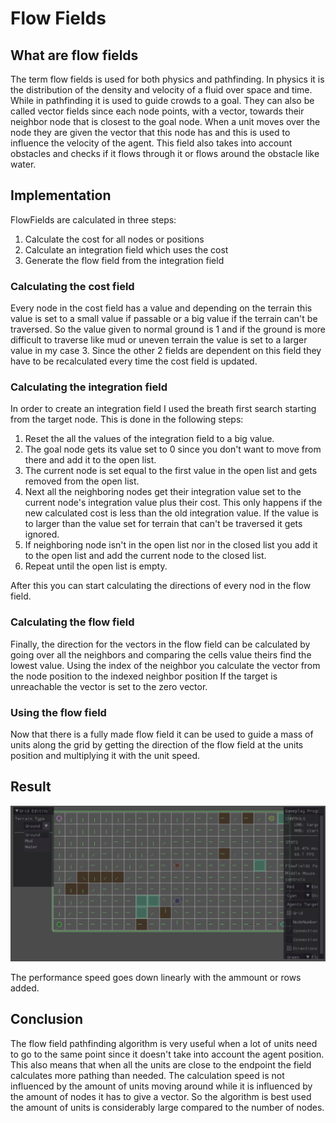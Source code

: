 # Flow Fields
## What are flow fields
The term flow fields is used for both physics and pathfinding. In physics it is the distribution of the density and velocity of a fluid over space and time. While in pathfinding it is used to guide crowds to a goal. They can also be called vector fields since each node points, with a vector, towards their neighbor node that is closest to the goal node. When a unit moves over the node they are given the vector that this node has and this is used to influence the velocity of the agent. This field also takes into account obstacles and checks if it flows through it or flows around the obstacle like water.
## Implementation
FlowFields are calculated in three steps:
1. Calculate the cost for all nodes or positions
2. Calculate an integration field which uses the cost
3. Generate the flow field from the integration field

### Calculating the cost field

Every node in the cost field has a value and depending on the terrain this value is set to a small value if passable or a big value if the terrain can't be traversed. So the value given to normal ground is 1 and if the ground is more difficult to traverse like mud or uneven terrain the value is set to a larger value in my case 3.
Since the other 2 fields are dependent on this field they have to be recalculated every time the cost field is updated.
### Calculating the integration field

In order to create an integration field I used the breath first search starting from the target node. This is done in the following steps:
1. Reset the all the values of the integration field to a big value.
2. The goal node gets its value set to 0 since you don't want to move from there and add it to the open list.
3. The current node is set equal to the first value in the open list and gets removed from the open list.
4. Next all the neighboring nodes get their integration value set to the current node's integration value plus their cost.
This only happens if the new calculated cost is less than the old integration value. If the value is to larger than the value set for terrain that can't be traversed it gets ignored.
5. If neighboring node isn't in the open list nor in the closed list you add it to the open list and add the current node to the closed list.
6. Repeat until the open list is empty.

After this you can start calculating the directions of every nod in the flow field.

### Calculating the flow field

Finally, the direction for the vectors in the flow field can be calculated by going over all the neighbors and comparing the cells value theirs find the lowest value.
Using the index of the neighbor you calculate the vector from the node position to the indexed neighbor position
If the target is unreachable the vector is set to the zero vector.

### Using the flow field

Now that there is a fully made flow field it can be used to guide a mass of units along the grid by getting the direction of the flow field at the units position and multiplying it with the unit speed.
## Result
![Demo](ResourcesReadMe/Flowfields.gif)


The performance speed goes down linearly with the ammount or rows added.
## Conclusion
The flow field pathfinding algorithm is very useful when a lot of units need to go to the same point since it doesn't take into account the agent position. This also means that when all the units are close to the endpoint the field calculates more pathing than needed. The calculation speed is not influenced by the amount of units moving around while it is influenced by the amount of nodes it has to give a vector. So the algorithm is best used the amount of units is considerably large compared to the number of nodes.

